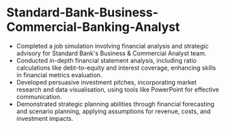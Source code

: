 # Standard-Bank-Business-Commercial-Banking-Analyst

* Completed a job simulation involving financial analysis and strategic
   advisory for Standard Bank's Business & Commercial Analyst team.
 * Conducted in-depth financial statement analysis, including ratio calculations
   like debt-to-equity and interest coverage, enhancing skills in financial
   metrics evaluation.
 * Developed persuasive investment pitches, incorporating market research and
   data visualisation, using tools like PowerPoint for effective communication.
 * Demonstrated strategic planning abilities through financial forecasting and
   scenario planning, applying assumptions for revenue, costs, and investment
   impacts.
